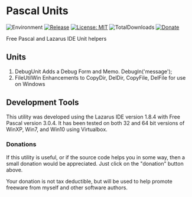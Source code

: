 # Pascal Units
![Environment](https://img.shields.io/badge/Windows-XP,%20Vista,%207,%208,%2010-brightgreen.svg)
[![Release](https://img.shields.io/github/release/jasc2v8/pUnits.svg)](https://github.com/jasc2v8/pUnits/releases)
[![License: MIT](https://img.shields.io/badge/license-MIT-yellow.svg)](https://opensource.org/licenses/MIT)
![TotalDownloads](https://img.shields.io/github/downloads/jasc2v8/pUnits/total.svg)
[![Donate](https://img.shields.io/badge/Donate-PayPal-red.svg)](https://www.paypal.me/JimDreherHome)

Free Pascal and Lazarus IDE Unit helpers

## Units

1. DebugUnit	Adds a Debug Form and Memo. Debugln('message');
2. FileUtilWin	Enhancements to CopyDir, DelDir, CopyFile, DelFile for use on Windows
  
## Development Tools

This utility was developed using the Lazarus IDE version 1.8.4 with Free Pascal version 3.0.4.  It has been tested on both 32 and 64 bit versions of WinXP, Win7, and Win10 using Virtualbox.

### Donations

If this utility is useful, or if the source code helps you in some way, then a small donation would be appreciated.  Just click on the "donation" button above.

Your donation is not tax deductible, but will be used to help promote freeware from myself and other software authors.  


